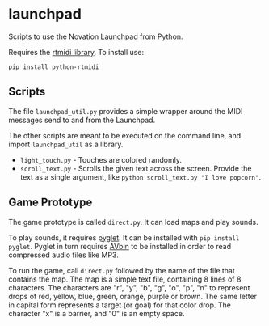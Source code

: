 # launchpad

Scripts to use the Novation Launchpad from Python.

Requires the [rtmidi library](http://trac.chrisarndt.de/code/wiki/python-rtmidi). To install use:

```
pip install python-rtmidi
```

## Scripts

The file `launchpad_util.py` provides a simple wrapper around the MIDI messages send to and from the Launchpad.

The other scripts are meant to be executed on the command line, and import `launchpad_util` as a library.

* `light_touch.py` - Touches are colored randomly.
* `scroll_text.py` - Scrolls the given text across the screen. Provide the text as a single argument, like `python scroll_text.py "I love popcorn"`.


## Game Prototype 

The game prototype is called `direct.py`. It can load maps and play sounds.

To play sounds, it requires [pyglet](https://bitbucket.org/pyglet/pyglet/wiki/Home). It can be installed with `pip install pyglet`. Pyglet in turn requires [AVbin](http://avbin.github.io/AVbin/Home/Home.html) to be installed in order to read compressed audio files like MP3.

To run the game, call `direct.py` followed by the name of the file that contains the map. The map is a simple text file, containing 8 lines of 8 characters. The characters are "r", "y", "b", "g", "o", "p", "n" to represent drops of red, yellow, blue, green, orange, purple or brown. The same letter in capital form represents a target (or goal) for that color drop. The character "x" is a barrier, and "0" is an empty space.
